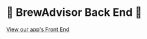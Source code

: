 # 🍺 BrewAdvisor Back End 🍻

[View our app's Front End](https://github.com/RohanPNaher/brew-advisor-front-end)